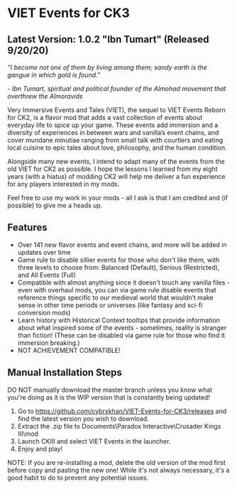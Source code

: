 # VIET Events for CK3

## Latest Version: 1.0.2 "Ibn Tumart" (Released 9/20/20)

_“I become not one of them by living among them; sandy earth is the gangue in which gold is found.”_

_- Ibn Tumart, spiritual and political founder of the Almohad movement that overthrew the Almoravids_

Very Immersive Events and Tales (VIET), the sequel to VIET Events Reborn for CK2, is a flavor mod that adds a vast collection of events about everyday life to spice up your game. These events add immersion and a diversity of experiences in between wars and vanilla’s event chains, and cover mundane minutiae ranging from small talk with courtiers and eating local cuisine to epic tales about love, philosophy, and the human condition.

Alongside many new events, I intend to adapt many of the events from the old VIET for CK2 as possible. I hope the lessons I learned from my eight years (with a hiatus) of modding CK2 will help me deliver a fun experience for any players interested in my mods.

Feel free to use my work in your mods - all I ask is that I am credited and (if possible) to give me a heads up.

## Features

- Over 141 new flavor events and event chains, and more will be added in updates over time
- Game rule to disable sillier events for those who don't like them, with three levels to choose from: Balanced (Default), Serious (Restricted), and All Events (Full)
- Compatible with almost anything since it doesn't touch any vanilla files - even with overhaul mods, you can via game rule disable events that reference things specific to our medieval world that wouldn’t make sense in other time periods or universes (like fantasy and sci-fi conversion mods)
- Learn history with Historical Context tooltips that provide information about what inspired some of the events - sometimes, reality is stranger than fiction! (These can be disabled via game rule for those who find it immersion breaking.)
- NOT ACHIEVEMENT COMPATIBLE!


## Manual Installation Steps

DO NOT manually download the master branch unless you know what you're doing as it is the WIP version that is constantly being updated!

1. Go to https://github.com/cybrxkhan/VIET-Events-for-CK3/releases and find the latest version you wish to download.
2. Extract the .zip file to Documents\Paradox Interactive\Crusader Kings III\mod
3. Launch CKIII and select VIET Events in the launcher.
4. Enjoy and play!

NOTE: If you are re-installing a mod, delete the old version of the mod first before copy and pasting the new one! While it's not always necessary, it's a good habit to do to prevent any potential issues.
